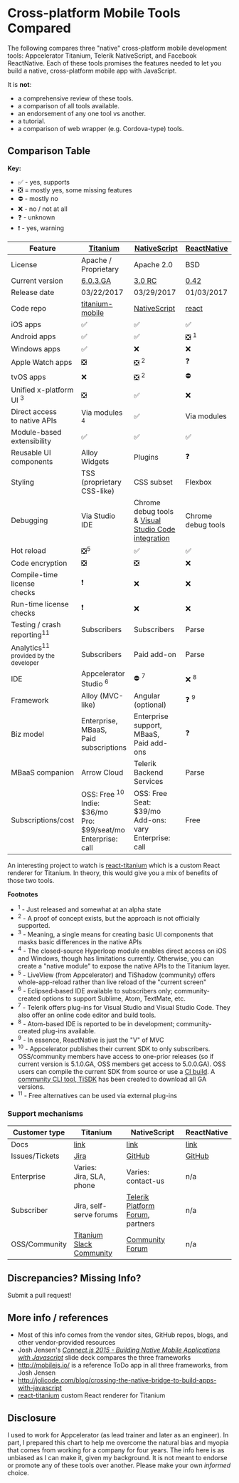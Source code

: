 # Cross-platform Mobile Tools Compared

The following compares three "native" cross-platform mobile development tools: Appcelerator Titanium, Telerik NativeScript, and Facebook ReactNative. Each of these tools promises the features needed to let you build a native, cross-platform mobile app with JavaScript. 

It is **not**:

* a comprehensive review of these tools.
* a comparison of all tools available.
* an endorsement of any one tool vs another.
* a tutorial.
* a comparison of web wrapper (e.g. Cordova-type) tools.

## Comparison Table

**Key:**

* &#x2705; - yes, supports
* &#x274e; = mostly yes, some missing features
* &#x26d4; - mostly no
* &#x274c; - no / not at all
* &#x2753; - unknown
* &#x2757; - yes, warning

|Feature      |<a href="http://www.appcelerator.com" target="_blank">Titanium</a>  |<a href="https://www.nativescript.org/" target="_blank">NativeScript</a>|<a href="https://facebook.github.io/react-native/" target="_blank">ReactNative</a> |
|-------------|----------|------------|------------|
| License     | Apache / Proprietary   | Apache 2.0   | BSD   |
| Current version     | [6.0.3.GA](http://docs.appcelerator.com/platform/latest/#!/guide/Titanium_SDK_6.0.3.GA_Release_Note)   | [3.0 RC](https://www.nativescript.org/blog/nativescript-3.0-release-candidate-available-today)   | [0.42](https://github.com/facebook/react-native/releases/tag/v0.42.0)   |
| Release date     | 03/22/2017   | 03/29/2017   | 01/03/2017   |
| Code repo     | <a href="https://github.com/appcelerator/titanium_mobile/" target="_blank">titanium-mobile</a>   | <a href="https://github.com/NativeScript/NativeScript" target="_blank">NativeScript</a>   | <a href="https://github.com/facebook/react-native" target="_blank">react</a>   |
| iOS apps       | &#x2705; | &#x2705;   | &#x2705;   |
| Android apps   | &#x2705; | &#x2705;   | &#x274e; <sup>1</sup>   |
| Windows apps   | &#x2705; | &#x274c;   | &#x274c;   |
| Apple Watch apps   |  &#x274e; | &#x274e; <sup>2</sup>  | &#x2753;   |
| tvOS apps   | &#x274c; | &#x274e; <sup>2</sup>  | &#x26d4; |
| Unified x-platform UI <sup>3</sup> | &#x274e; | &#x2705; | &#x274c; |
| Direct access<br/>to native APIs | Via modules <sup>4</sup> | &#x2705; |Via modules |
| Module-based<br/>extensibility | &#x2705; | &#x2705; | &#x2705; |
| Reusable UI<br/>components | Alloy Widgets | Plugins | &#x2753; |
| Styling | TSS (proprietary<br/>CSS-like) | CSS subset | Flexbox |
| Debugging | Via Studio IDE | Chrome debug tools & [Visual Studio Code integration](https://www.nativescript.org/nativescript-for-visual-studio-code) | Chrome debug tools |
| Hot reload  | &#x274e;<sup>5</sup> | &#x2705; |&#x2705; |
| Code encryption | &#x274e; | &#x274e; | &#x274c; |
| Compile-time license<br/>checks | &#x2757; | &#x274c; | &#x274c; |
| Run-time license<br/>checks | &#x2757; | &#x274c; | &#x274c; |
| Testing / crash<br/>reporting<sup>11</sup> | Subscribers | Subscribers | Parse |
| Analytics<sup>11</sup><br/><small>provided by the developer</small> | Subscribers | Paid add-on | Parse |
| IDE | Appcelerator Studio <sup>6</sup> | &#x26d4; <sup>7</sup> | &#x274c; <sup>8</sup> |
| Framework | Alloy (MVC-like)| Angular (optional) | &#x2753; <sup>9</sup> |
| Biz model   | Enterprise, MBaaS,<br/>Paid subscriptions | Enterprise support, MBaaS,<br/>Paid add-ons | &#x2753; |
| MBaaS companion | Arrow Cloud | Telerik Backend Services | Parse |
| Subscriptions/cost | OSS: Free <sup>10</sup><br/>Indie: $36/mo<br/>Pro: $99/seat/mo<br/>Enterprise: call | OSS: Free<br/>Seat: $39/mo<br/>Add-ons: vary<br/>Enterprise: call | Free |

An interesting project to watch is [react-titanium](https://github.com/yuchi/react-titanium) which is a custom React renderer for Titanium. In theory, this would give you a mix of benefits of those two tools.

**Footnotes**

* <sup>1</sup> - Just released and somewhat at an alpha state
* <sup>2</sup> - A proof of concept exists, but the approach is not officially supported.
* <sup>3</sup> - Meaning, a single means for creating basic UI components that masks basic differences in the native APIs
* <sup>4</sup> - The closed-source Hyperloop module enables direct access on iOS and Windows, though has limitations currently. Otherwise, you can create a "native module" to expose the native APIs to the Titanium layer.
* <sup>5</sup> - LiveView (from Appcelerator) and TiShadow (community) offers whole-app-reload rather than live reload of the "current screen"
* <sup>6</sup> - Eclipsed-based IDE available to subscribers only; community-created options to support Sublime, Atom, TextMate, etc.
* <sup>7</sup> - Telerik offers plug-ins for Visual Studio and Visual Studio Code. They also offer an online code editor and build tools.
* <sup>8</sup> - Atom-based IDE is reported to be in development; community-created plug-ins available.
* <sup>9</sup> - In essence, ReactNative is just the "V" of MVC
* <sup>10</sup> - Appcelerator publishes their current SDK to only subscribers. OSS/community members have access to one-prior releases (so if current version is 5.1.0.GA, OSS members get access to 5.0.0.GA). OSS users can compile the current SDK from source or use a <a href="http://builds.appcelerator.com.s3.amazonaws.com/index.html#master" target="_blank">CI build</a>. A [community CLI tool, TiSDK](https://github.com/dbankier/tisdk) has been created to download all GA versions.
* <sup>11</sup> - Free alternatives can be used via external plug-ins


### Support mechanisms
|Customer type      |Titanium  |NativeScript|ReactNative |
|-------------|----------|------------|------------|
| Docs     | <a href="http://docs.appcelerator.com/platform/latest/" target="_blank">link</a> | <a href="http://docs.nativescript.org/" target="_blank">link</a>   |  <a href="https://facebook.github.io/react-native/docs/getting-started.html" target="_blank">link</a>  |
| Issues/Tickets     | <a href="https://jira.appcelerator.org/" target="_blank">Jira</a>  | <a href="https://github.com/NativeScript/NativeScript/issues" target="_blank">GitHub</a>   |  <a href="https://github.com/facebook/react-native/issues" target="_blank">GitHub</a>  |
| Enterprise     | Varies:<br/>Jira, SLA, phone  | Varies: contact-us   |  n/a  |
| Subscriber     | Jira, self-serve forums  | [Telerik Platform Forum](http://www.telerik.com/forums/platform), partners   |   n/a |
| OSS/Community     | <a href="http://tislack.org/" target="_blank">Titanium Slack Community</a>   | <a href="https://discourse.nativescript.org/" target="_blank">Community Forum</a>  |  n/a  |

## Discrepancies? Missing Info?

Submit a pull request!

## More info / references

* Most of this info comes from the vendor sites, GitHub repos, blogs, and other vendor-provided resources
* Josh Jensen's *<a href="http://www.slideshare.net/joshcjensen/connectjs-2015-building-native-mobile-applications-with-javascript">Connect.js 2015 - Building Native Mobile Applications with Javascript</a>*  slide deck compares the three frameworks 
* http://mobilejs.io/ is a reference ToDo app in all three frameworks, from Josh Jensen
* http://jolicode.com/blog/crossing-the-native-bridge-to-build-apps-with-javascript
* [react-titanium](https://github.com/yuchi/react-titanium) custom React renderer for Titanium

## Disclosure

I used to work for Appcelerator (as lead trainer and later as an engineer). In part, I prepared this chart to help me overcome the natural bias and myopia that comes from working for a company for four years. The info here is as unbiased as I can make it, given my background. It is not meant to endorse or promote any of these tools over another. Please make your own *informed* choice.



<!-- And &#x1f37a; just because I wanted to keep the unicode char for beer handy. -->
